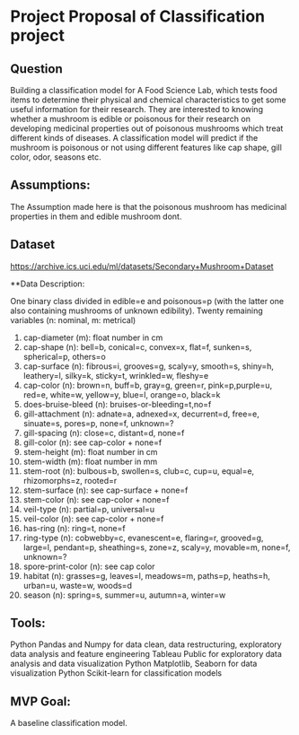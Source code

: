 # Project Proposal of Classification project

## Question
Building a classification model for A Food Science Lab, which tests food items to determine their physical and chemical characteristics
to get some useful information for their research. They are interested to knowing whether a mushroom is edible or poisonous for their
research on developing medicinal properties out of poisonous mushrooms which treat different kinds of diseases. 
A classification model will predict if the mushroom is poisonous or not using different features like cap shape, gill color, odor, seasons etc. 


## Assumptions:
The Assumption made here is that the poisonous mushroom has medicinal properties in them and edible mushroom dont.

## Dataset

https://archive.ics.uci.edu/ml/datasets/Secondary+Mushroom+Dataset

**Data Description:

One binary class divided in edible=e and poisonous=p (with the latter one also containing mushrooms of unknown edibility). 
Twenty remaining variables (n: nominal, m: metrical) 
1. cap-diameter (m): float number in cm 
2. cap-shape (n): bell=b, conical=c, convex=x, flat=f, sunken=s, spherical=p, others=o 
3. cap-surface (n): fibrous=i, grooves=g, scaly=y, smooth=s, shiny=h, leathery=l, silky=k, sticky=t, wrinkled=w, fleshy=e 
4. cap-color (n): brown=n, buff=b, gray=g, green=r, pink=p,purple=u, red=e, white=w, yellow=y, blue=l, orange=o, black=k 
5. does-bruise-bleed (n): bruises-or-bleeding=t,no=f 
6. gill-attachment (n): adnate=a, adnexed=x, decurrent=d, free=e, sinuate=s, pores=p, none=f, unknown=? 
7. gill-spacing (n): close=c, distant=d, none=f 
8. gill-color (n): see cap-color + none=f 
9. stem-height (m): float number in cm 
10. stem-width (m): float number in mm 
11. stem-root (n): bulbous=b, swollen=s, club=c, cup=u, equal=e, rhizomorphs=z, rooted=r 
12. stem-surface (n): see cap-surface + none=f 
13. stem-color (n): see cap-color + none=f 
14. veil-type (n): partial=p, universal=u 
15. veil-color (n): see cap-color + none=f 
16. has-ring (n): ring=t, none=f 
17. ring-type (n): cobwebby=c, evanescent=e, flaring=r, grooved=g, large=l, pendant=p, sheathing=s, zone=z, scaly=y, movable=m, none=f, unknown=? 
18. spore-print-color (n): see cap color 
19. habitat (n): grasses=g, leaves=l, meadows=m, paths=p, heaths=h, urban=u, waste=w, woods=d 
20. season (n): spring=s, summer=u, autumn=a, winter=w

## Tools:

Python Pandas and Numpy for data clean, data restructuring, exploratory data analysis and feature engineering
Tableau Public for exploratory data analysis and data visualization
Python Matplotlib, Seaborn for data visualization
Python Scikit-learn for classification models

## MVP Goal:

A baseline classification model.

